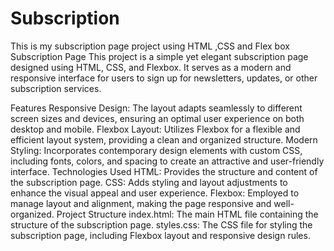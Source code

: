 # Subscription
This is my subscription page project using HTML ,CSS and Flex box
Subscription Page
This project is a simple yet elegant subscription page designed using HTML, CSS, and Flexbox. It serves as a modern and responsive interface for users to sign up for newsletters, updates, or other subscription services.

Features
Responsive Design: The layout adapts seamlessly to different screen sizes and devices, ensuring an optimal user experience on both desktop and mobile.
Flexbox Layout: Utilizes Flexbox for a flexible and efficient layout system, providing a clean and organized structure.
Modern Styling: Incorporates contemporary design elements with custom CSS, including fonts, colors, and spacing to create an attractive and user-friendly interface.
Technologies Used
HTML: Provides the structure and content of the subscription page.
CSS: Adds styling and layout adjustments to enhance the visual appeal and user experience.
Flexbox: Employed to manage layout and alignment, making the page responsive and well-organized.
Project Structure
index.html: The main HTML file containing the structure of the subscription page.
styles.css: The CSS file for styling the subscription page, including Flexbox layout and responsive design rules.
